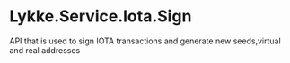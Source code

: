 # Lykke.Service.Iota.Sign

API that is used to sign IOTA transactions and generate new seeds,virtual and real addresses